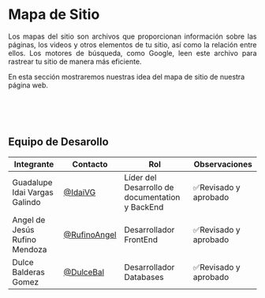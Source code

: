 # **Mapa de Sitio**

<p align = "justify">Los mapas del sitio son archivos que proporcionan información sobre las páginas, los videos y otros elementos de tu sitio, así como la relación entre ellos. Los motores de búsqueda, como Google, leen este archivo para rastrear tu sitio de manera más eficiente.</p>

<p align = "justif">En esta sección mostraremos nuestras idea del mapa de sitio de nuestra página web.</p>


<br>
<br>
<br>

## Equipo de Desarollo
| Integrante    | Contacto | Rol | Observaciones |
|----------------|--------|----------|---------------|
| Guadalupe Idai Vargas Galindo  |[@IdaiVG](https://github.com/IdaiVG)|    Líder del Desarrollo de documentation y BackEnd  |✅Revisado y aprobado  |
| Angel de Jesús Rufino Mendoza   |  [@RufinoAngel](https://github.com/RufinoAngel)      |Desarrollador FrontEnd|✅Revisado y aprobado |
|Dulce Balderas Gomez|[@DulceBal](https://github.com/DulceBal)|Desarrollador Databases|✅Revisado y aprobado|
